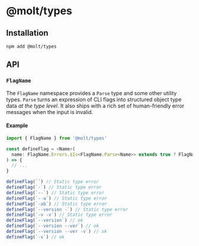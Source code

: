 # @molt/types

## Installation

```
npm add @molt/types
```

## API

### `FlagName`

The `FlagName` namespace provides a `Parse` type and some other utility types. `Parse` turns an expression of CLI flags into structured object type data _at the type level_. It also ships with a rich set of human-friendly error messages when the input is invalid.

#### Example

```ts
import { FlagName } from '@molt/types'

const defineFlag = <Name>(
  name: FlagName.Errors.$Is<FlagName.Parse<Name>> extends true ? FlagName.Parse<Name> : Name
) => {
  // ...
}

defineFlag(``) // Static type error
defineFlag(`-`) // Static type error
defineFlag(`--`) // Static type error
defineFlag(`--a`) // Static type error
defineFlag(`-ab`) // Static type error
defineFlag(`--version -`) // Static type error
defineFlag(`-v -v`) // Static type error
defineFlag(`--version`) // ok
defineFlag(`--version --ver`) // ok
defineFlag(`--version --ver -v`) // ok
defineFlag(`-v`) // ok
```
